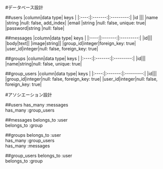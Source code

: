 #データベース設計

##users
|column|data type|    keys   |
|:----:|:-------:|:---------:|
|id    |||
|name  |string   |null: false, add_index|
|email |string   |null: false, unique: true|
|password|string |null: false|

##messages
|column|data type|    keys   |
|:----:|:-------:|:---------:|
|id|||
|body|text||
|image|string||
|group_id|integer|foreign_key: true|
|user_id|integer|null: false, foreign_key: true|


##groups
|column|data type|    keys   |
|:----:|:-------:|:---------:|
|id|||
|name|string|null: false, unique: true|

##group_users
|column|data type|    keys   |
|:----:|:-------:|:---------:|
|id|||
|group_id|integer|null: false, foreign_key: true|
|user_id|integer|null: false, foreign_key: true|


#アソシエーション設計

##users
has_many :messages  
has_many :group_users

##messages
belongs_to :user  
belongs_to :group

##groups
belongs_to :user  
has_many :group_users  
has_many :messages

##group_users
belongs_to :user  
belongs_to :group
